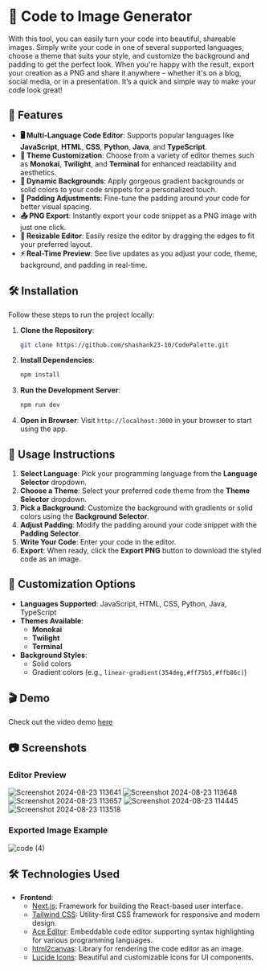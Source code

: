 # 🌟 Code to Image Generator

With this tool, you can easily turn your code into beautiful, shareable images. Simply write your code in one of several supported languages, choose a theme that suits your style, and customize the background and padding to get the perfect look. When you're happy with the result, export your creation as a PNG and share it anywhere – whether it's on a blog, social media, or in a presentation. It’s a quick and simple way to make your code look great!

## 🚀 Features

- **🖥️ Multi-Language Code Editor**: Supports popular languages like **JavaScript**, **HTML**, **CSS**, **Python**, **Java**, and **TypeScript**.
- **🎨 Theme Customization**: Choose from a variety of editor themes such as **Monokai**, **Twilight**, and **Terminal** for enhanced readability and aesthetics.
- **🌈 Dynamic Backgrounds**: Apply gorgeous gradient backgrounds or solid colors to your code snippets for a personalized touch.
- **📏 Padding Adjustments**: Fine-tune the padding around your code for better visual spacing.
- **📤 PNG Export**: Instantly export your code snippet as a PNG image with just one click.
- **🔧 Resizable Editor**: Easily resize the editor by dragging the edges to fit your preferred layout.
- **⚡ Real-Time Preview**: See live updates as you adjust your code, theme, background, and padding in real-time.

## 🛠️ Installation

Follow these steps to run the project locally:

1. **Clone the Repository**:
    ```bash
    git clone https://github.com/shashank23-10/CodePalette.git
    ```
   
2. **Install Dependencies**:
    ```bash
    npm install
    ```
   
3. **Run the Development Server**:
    ```bash
    npm run dev
    ```

4. **Open in Browser**: Visit `http://localhost:3000` in your browser to start using the app.

## 📝 Usage Instructions

1. **Select Language**: Pick your programming language from the **Language Selector** dropdown.
2. **Choose a Theme**: Select your preferred code theme from the **Theme Selector** dropdown.
3. **Pick a Background**: Customize the background with gradients or solid colors using the **Background Selector**.
4. **Adjust Padding**: Modify the padding around your code snippet with the **Padding Selector**.
5. **Write Your Code**: Enter your code in the editor.
6. **Export**: When ready, click the **Export PNG** button to download the styled code as an image.

## 🎨 Customization Options

- **Languages Supported**: JavaScript, HTML, CSS, Python, Java, TypeScript
- **Themes Available**:
  - **Monokai**
  - **Twilight**
  - **Terminal**
- **Background Styles**:
  - Solid colors
  - Gradient colors (e.g., `linear-gradient(354deg,#ff75b5,#ffb86c)`)

## 🎬 Demo

Check out the video demo [here](https://drive.google.com/file/d/1OWpqw8j6EwsVUemMPpTshEcsAnQheRPB/view?usp=sharing)

## 📷 Screenshots

### Editor Preview

![Screenshot 2024-08-23 113641](https://github.com/user-attachments/assets/5d8d7ad5-cbe6-416b-9869-5c0270c6827e)
![Screenshot 2024-08-23 113648](https://github.com/user-attachments/assets/afaddf80-67b5-4097-9582-a3c7c0d26bb6)
![Screenshot 2024-08-23 113657](https://github.com/user-attachments/assets/47e09aa1-46c2-4d7f-a3a4-06c623fd9165)
![Screenshot 2024-08-23 114445](https://github.com/user-attachments/assets/1d6e60d8-bee0-4ff3-a9d2-e9646c9c8d10)
![Screenshot 2024-08-23 113518](https://github.com/user-attachments/assets/9417872e-3334-4fd1-b2d8-df012a09bbcb)


### Exported Image Example

![code (4)](https://github.com/user-attachments/assets/2af59d88-ce51-40d6-aff5-c1e966c3c359)

## 🛠️ Technologies Used

- **Frontend**:
  - [Next.js](https://nextjs.org/): Framework for building the React-based user interface.
  - [Tailwind CSS](https://tailwindcss.com/): Utility-first CSS framework for responsive and modern design.
  - [Ace Editor](https://ace.c9.io/): Embeddable code editor supporting syntax highlighting for various programming languages.
  - [html2canvas](https://html2canvas.hertzen.com/): Library for rendering the code editor as an image.
  - [Lucide Icons](https://lucide.dev/): Beautiful and customizable icons for UI components.

